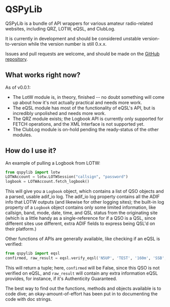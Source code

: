 # QSPyLib
QSPyLib is a bundle of API wrappers for various amateur radio-related websites, including QRZ, LOTW, eQSL, and ClubLog.

It is currently in development and should be considered unstable version-to-version while the version number is still 0.x.x.

Issues and pull requests are welcome, and should be made on the [GitHub repository](https://github.com/jaytotheay/qspy).

## What works right now?

As of v0.0.1:

* The LotW module is, in theory, finished -- no doubt something will come up about how it's not actually practical and needs more work.
* The eQSL module has most of the functionality of eQSL's API, but is incredibly unpolished and needs more work.
* The QRZ module exists; the Logbook API is currently only supported for FETCH operations, and the XML Interface is not supported yet.
* The ClubLog module is on-hold pending the ready-status of the other modules.

## How do I use it?

An example of pulling a Logbook from LOTW:

```py
from qspylib import lotw
LOTWAccount = lotw.LOTWSession("callsign", "password")
logbook = LOTWAccount.fetch_logbook()
```
This will give you a `Logbook` object, which contains a list of QSO objects and a parsed, usable adif_io log. The adif_io log property contains all the ADIF info that LOTW outputs (and likewise for other logging sites); the built-in log property of a `Logbook` object contains only some limited information, like callsign, band, mode, date, time, and QSL status from the originating site (which is a little handy as a single-reference for if a QSO is a QSL, since different sites use different, extra ADIF fields to express being QSL'd on their platform.)

Other functions of APIs are generally available, like checking if an eQSL is verified:

```py
from qspylib import eqsl
confirmed, raw_result = eqsl.verify_eqsl('N5UP', 'TEST', '160m', 'SSB', '01/01/2000')
```
This will return a tuple; here, `confirmed` will be False, since this QSO is not verified on eQSL, and `raw_result` will contain any extra information eQSL provides, for instance, if it's Authenticity Guaranteed.

The best way to find out the functions, methods and objects available is to code dive; an okay-amount-of-effort has been put in to documenting the code with doc strings. 
